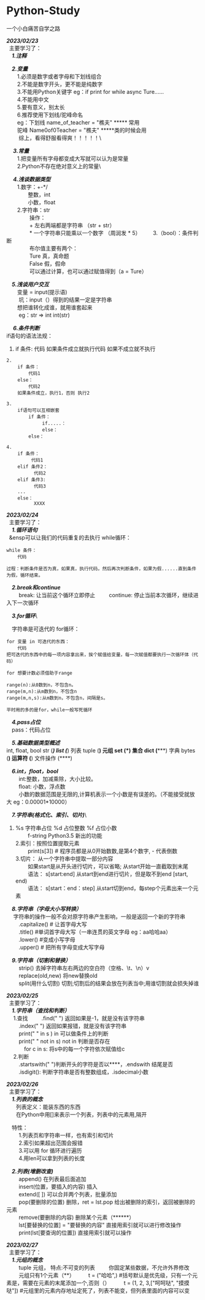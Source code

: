 # Python-Study
一个小白痛苦自学之路

___2023/02/23___\
 &ensp;主要学习了：\
 ___&ensp;&ensp;1.注释___
 
 ___&ensp;&ensp;2.变量___\
 &ensp;&ensp;&ensp;&ensp;1.必须是数字或者字母和下划线组合\
 &ensp;&ensp;&ensp;&ensp;2.不能是数字开头，更不能是纯数字\
 &ensp;&ensp;&ensp;&ensp;3.不能用Python关键字 eg：if print for while async Ture......\
 &ensp;&ensp;&ensp;&ensp;4.不能用中文\
 &ensp;&ensp;&ensp;&ensp;5.要有意义，别太长\
 &ensp;&ensp;&ensp;&ensp;6.推荐使用下划线/驼峰命名 \
 &ensp;&ensp;&ensp;&ensp;eg：下划线 name_of_teacher = "樵夫"  ***** 常用\
 &ensp;&ensp;&ensp;&ensp;驼峰 Name0of0Teacher = "樵夫"   *****类的时候会用\
 &ensp;&ensp;&ensp;&ensp;     综上，看得舒服看得爽！！！！！\
 
 ___&ensp; &ensp;3.常量___\
 &ensp;&ensp;&ensp;&ensp;1.把变量所有字母都变成大写就可以认为是常量\
 &ensp;&ensp;&ensp;&ensp;2.Python不存在绝对意义上的常量\
 
 ___&ensp; &ensp;4.浅谈数据类型___\
&ensp;&ensp;&ensp;&ensp;1.数字：+-*/ \
&ensp;&ensp;&ensp;&ensp;&ensp;&ensp;&ensp;&ensp;整数，int\
&ensp;&ensp;&ensp;&ensp;&ensp;&ensp;&ensp;&ensp;小数，float\
&ensp;&ensp;&ensp;&ensp;2.字符串：str\
&ensp;&ensp;&ensp;&ensp;&ensp;&ensp;&ensp;&ensp; 操作：\
&ensp;&ensp;&ensp;&ensp;&ensp;&ensp;&ensp;&ensp; +  左右两端都是字符串 （str + str）\
&ensp;&ensp;&ensp;&ensp;&ensp;&ensp;&ensp;&ensp; *  一个字符串只能乘以一个数字 （周润发 * 5）
&ensp;&ensp;&ensp;&ensp;3.（bool）：条件判断\
&ensp;&ensp;&ensp;&ensp;&ensp;&ensp;&ensp;&ensp; 布尔值主要有两个：\
&ensp;&ensp;&ensp;&ensp;&ensp;&ensp;&ensp;&ensp; Ture 真，真命题\
&ensp;&ensp;&ensp;&ensp;&ensp;&ensp;&ensp;&ensp; False 假，假命\
&ensp;&ensp;&ensp;&ensp;&ensp;&ensp;&ensp;&ensp; 可以通过计算，也可以通过赋值得到（a = Ture）

 ___&ensp;&ensp;5.浅谈用户交互___\
 &ensp;&ensp;&ensp;&ensp;变量 = input(提示语)\
 &ensp;&ensp;&ensp;&ensp;       坑：input（）得到的结果一定是字符串\
 &ensp;&ensp;&ensp;&ensp;想把谁转化成谁，就用谁套起来\
 &ensp;&ensp;&ensp;&ensp;       eg：str => int     int(str)
        
 ___&ensp; &ensp;6.条件判断___\
 if语句的语法法规：
 
   1.
        if 条件:
             代码
         如果条件成立就执行代码
         如果不成立就不执行
         
    2.
        if 条件：
            代码1
        else：
            代码2
        如果条件成立，执行1，否则 执行2

    3.
        if语句可以互相嵌套
            if 条件：
                 if.....：
                 else：
            else：

    4.
        if 条件：
             代码1
        elif 条件2：
              代码2
        elif 条件3:
              代码3
        ...
        else：
              XXXX

 
 ___2023/02/24___\
&ensp;主要学习了：\
 ___&ensp;&ensp;1.循环语句___\
 &ensp;&ensp可以让我们的代码重复的去执行
while循环：

    while 条件：
        代码
        
    过程：判断条件是否为真，如果真，执行代码，然后再次判断条件，如果为假......直到条件为假，循环结束。
    
 ___&ensp;&ensp;2.break和continue___\
&ensp;&ensp;&ensp;&ensp;  break: 让当前这个循环立即停止
&ensp;&ensp;&ensp;&ensp;  continue: 停止当前本次循环，继续进入下一次循环

 ___&ensp;&ensp;3.for循环___\
 
&ensp;&ensp;字符串是可迭代的
 for循环：
    
    for 变量 in 可迭代的东西：
        代码
    把可迭代的东西中的每一项内容拿出来，挨个赋值给变量，每一次赋值都要执行一次循环体（代码）

    for 想要计数必须借助于range

    range(n):从0数到n，不包含n。
    range(m,n):从m数到n，不包含n
    range(m,n,s):从m数到n，不包含n，间隔是s。

    平时用的多的是for，while一般写死循环
    
 ___&ensp;&ensp;4.pass占位___\
 &ensp;&ensp;pass：代码占位
 
 ___&ensp;&ensp;5.基础数据类型概述___\
 int, float, bool
 str  (*****)
 list (*****)    列表
 tuple (**)      元组
 set   (*)       集合
 dict  (*****)   字典
 bytes (****)
 运算符  (****)
 文件操作 (****)
 
 ___&ensp;&ensp;6.int，float，bool___\
&ensp;&ensp;&ensp;&ensp; int:整数，加减乘除，大小比较。\
&ensp;&ensp;&ensp;&ensp; float: 小数，浮点数\
&ensp;&ensp;&ensp;&ensp; 小数的数据范围是无限的,计算机表示一个小数是有误差的。（不能接受就放大 eg：0.00001*10000）
 
 ___&ensp;&ensp;7.字符串(格式化、索引、切片)___\
1.  %s 字符串占位     %d  占位整数      %f  占位小数\
&ensp;&ensp;&ensp;&ensp;   f-string Python3.5 新出的功能\
2.索引：按照位置提取元素\
&ensp;&ensp;&ensp;&ensp;   print(s[3])  # 程序员都是从0开始数数,是第4个数字, -  代表倒数\
3.切片： 从一个字符串中提取一部分内容\
&ensp;&ensp;&ensp;&ensp;   如果start是从开头进行切片，可以省略;  从start开始一直截取到末尾\
&ensp;&ensp;&ensp;&ensp;   语法： s[start:end] 从start到end进行切片，但是取不到end [start, end)\
&ensp;&ensp;&ensp;&ensp;   语法： s[start：end：step] 从start切到end，每step个元素出来一个元素

 ___&ensp;&ensp;8.字符串（字母大小写转换）___\
&ensp;&ensp;    字符串的操作一般不会对原字符串产生影响，一般是返回一个新的字符串\
&ensp;&ensp;&ensp;&ensp;    .capitalize() # 让首字母大写\
&ensp;&ensp;&ensp;&ensp;    .title()  #单词首字母大写（一串连贯的英文字母 eg：aa哈哈aa）\
&ensp;&ensp;&ensp;&ensp;    .lower()  #变成小写字母\
&ensp;&ensp;&ensp;&ensp;    .upper()  # 把所有字母变成大写字母

 ___&ensp;&ensp;9.字符串（切割和替换）___\
&ensp;&ensp;&ensp;&ensp;     strip()  去掉字符串左右两边的空白符（空格、\t、\n）v\
&ensp;&ensp;&ensp;&ensp;     replace(old,new)  将new替换old\
&ensp;&ensp;&ensp;&ensp;     split(用什么切割)  切割;切割后的结果会放在列表当中;用谁切割就会损失掉谁

 ___2023/02/25___\
&ensp;主要学习了：\
 ___&ensp;&ensp;1.字符串（查找和判断）___\
&ensp;&ensp; 1.查找
&ensp;&ensp;&ensp;&ensp;     .find(" ")    返回如果是-1，就是没有该字符串\
&ensp;&ensp;&ensp;&ensp;     .index(" ")   返回如果报错，就是没有该字符串\
&ensp;&ensp;&ensp;&ensp;     print(" " in s )      in  可以做条件上的判断\
&ensp;&ensp;&ensp;&ensp;     print(" " not in s)   not in  判断是否存在\
&ensp;&ensp;&ensp;&ensp;&ensp;&ensp;     for c in s:     将s中的每一个字符依次赋值给c\
&ensp;&ensp; 2.判断\
&ensp;&ensp;&ensp;&ensp;      .startswith("  ")判断开头的字符是否以****，.endswith 结尾是否\
&ensp;&ensp;&ensp;&ensp;      .isdigit():      判断字符串是否有整数组成，.isdecimal小数

 ___2023/02/26___\
&ensp;主要学习了：\
 ___&ensp;&ensp;1.列表的概念___\
&ensp;&ensp;&ensp; 列表定义：能装东西的东西\
&ensp;&ensp;&ensp; 在Python中用[]来表示一个列表，列表中的元素用,隔开

&ensp;&ensp;特性：\
&ensp;&ensp;&ensp;&ensp;   1.列表页和字符串一样，也有索引和切片\
&ensp;&ensp;&ensp;&ensp;   2.索引如果超出范围会报错\
&ensp;&ensp;&ensp;&ensp;   3.可以用 for 循环进行遍历\
&ensp;&ensp;&ensp;&ensp;   4.用len可以拿到列表的长度

 ___&ensp;&ensp;2.列表(增删改查)___\
&ensp;&ensp;&ensp;&ensp;   append()                        在列表最后面追加\
&ensp;&ensp;&ensp;&ensp;   insert(位置，要插入的内容)        插入\
&ensp;&ensp;&ensp;&ensp;   extend([ ])                     可以合并两个列表，批量添加\
&ensp;&ensp;&ensp;&ensp;   pop(要删除的位置)                删除，ret = lst.pop  给出被删除的索引，返回被删除的元素\
&ensp;&ensp;&ensp;&ensp;   remove(要删除的内容)             删除某个元素（******）\
&ensp;&ensp;&ensp;&ensp;   lst[要替换的位置] = "要替换的内容"   直接用索引就可以进行修改操作\
&ensp;&ensp;&ensp;&ensp;   print(lst[要查询的位置])         直接用索引就可以操作

___2023/02/27___\
&ensp;主要学习了：\
 ___&ensp;&ensp;1.元组的概念___\
 &ensp;&ensp;&ensp;&ensp;  tuple 元组， 特点:不可变的列表
 &ensp;&ensp;&ensp;&ensp;  你固定某些数据，不允许外界修改
 &ensp;&ensp;&ensp;&ensp;  元组只有1个元素（**）
 &ensp;&ensp;&ensp;&ensp;   t = ("哈哈",)   #括号默认是优先级，只有一个元素是，需要在元素的末尾添加一个,否则（）
 &ensp;&ensp;&ensp;&ensp;   t = (1, 2, 3,["呵呵哒", "摸摸哒"])   #元组里的元素内存地址定死了，列表不能变，但列表里面的内容可以变


